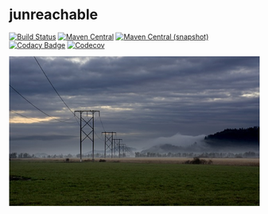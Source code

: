 junreachable
============

[![Build Status](https://img.shields.io/travis/io7m/junreachable.svg?style=flat-square)](https://travis-ci.org/io7m/junreachable)
[![Maven Central](https://img.shields.io/maven-central/v/com.io7m.junreachable/junreachable.svg?style=flat-square)](http://search.maven.org/#search%7Cga%7C1%7Cg%3A%22com.io7m.junreachable%22)
[![Maven Central (snapshot)](https://img.shields.io/nexus/s/https/oss.sonatype.org/com.io7m.junreachable/com.io7m.junreachable.svg?style=flat-square)](https://oss.sonatype.org/content/repositories/snapshots/com/io7m/junreachable/)
[![Codacy Badge](https://img.shields.io/codacy/grade/97f853737ec84d449e83d58c2fff8e0f.svg?style=flat-square)](https://www.codacy.com/app/github_79/junreachable?utm_source=github.com&amp;utm_medium=referral&amp;utm_content=io7m/junreachable&amp;utm_campaign=Badge_Grade)
[![Codecov](https://img.shields.io/codecov/c/github/io7m/junreachable.svg?style=flat-square)](https://codecov.io/gh/io7m/junreachable)

![junreachable](./src/site/resources/junreachable.jpg?raw=true)
